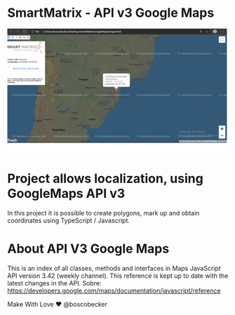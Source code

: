# SmartMatrix - API v3 Google Maps

![Screenshot](img/printApiSmartMatrix.png)

# Project allows localization, using GoogleMaps API v3
In this project it is possible to create polygons, mark up and obtain coordinates using TypeScript / Javascript.

# About API V3 Google Maps

This is an index of all classes, methods and interfaces in Maps JavaScript API version 3.42 (weekly channel). This reference is kept up to date with the latest changes in the API. 
Sobre: https://developers.google.com/maps/documentation/javascript/reference

Make With Love ❤ @boscobecker
